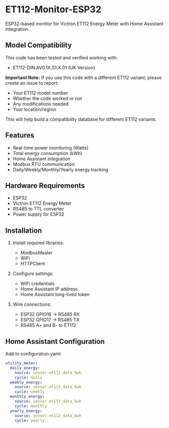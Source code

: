 # ET112-Monitor-ESP32

ESP32-based monitor for Victron ET112 Energy Meter with Home Assistant integration.

## Model Compatibility
This code has been tested and verified working with:
- ET112-DIN.AV0.1X.S1.X.01 (UK Version)

**Important Note:** If you use this code with a different ET112 variant, please create an issue to report:
- Your ET112 model number
- Whether the code worked or not
- Any modifications needed
- Your location/region

This will help build a compatibility database for different ET112 variants.

## Features
- Real-time power monitoring (Watts)
- Total energy consumption (kWh)
- Home Assistant integration
- Modbus RTU communication
- Daily/Weekly/Monthly/Yearly energy tracking

## Hardware Requirements
- ESP32
- Victron ET112 Energy Meter
- RS485 to TTL converter
- Power supply for ESP32

## Installation
1. Install required libraries:
   - ModbusMaster
   - WiFi
   - HTTPClient

2. Configure settings:
   - WiFi credentials
   - Home Assistant IP address
   - Home Assistant long-lived token

3. Wire connections:
   - ESP32 GPIO16 -> RS485 RX
   - ESP32 GPIO17 -> RS485 TX
   - RS485 A+ and B- to ET112

## Home Assistant Configuration
Add to configuration.yaml:
```yaml
utility_meter:
  daily_energy:
    source: sensor.et112_data_kwh
    cycle: daily
  weekly_energy:
    source: sensor.et112_data_kwh
    cycle: weekly
  monthly_energy:
    source: sensor.et112_data_kwh
    cycle: monthly
  yearly_energy:
    source: sensor.et112_data_kwh
    cycle: yearly
```
